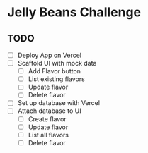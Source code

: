 # Jelly Beans Challenge

## TODO

- [ ] Deploy App on Vercel
- [ ] Scaffold UI with mock data
  - [ ] Add Flavor button
  - [ ] List existing flavors
  - [ ] Update flavor
  - [ ] Delete flavor
- [ ] Set up database with Vercel
- [ ] Attach database to UI
  - [ ] Create flavor
  - [ ] Update flavor
  - [ ] List all flavors
  - [ ] Delete flavor
